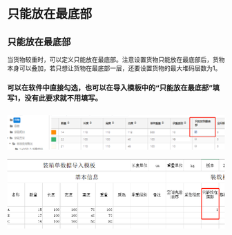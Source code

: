 # 只能放在最底部

## 只能放在最底部

当货物较重时，可以定义只能放在最底部。注意设置货物只能放在最底部后，货物本身可以叠加，若只想让货物在最底部一层，还要设置货物的最大堆码层数为1。

### 可以在软件中直接勾选，也可以在导入模板中的“只能放在最底部”填写1，没有此要求就不用填写。

## ![](../../../.gitbook/assets/4596459import.png)

![](../../../.gitbook/assets/34C.png)

